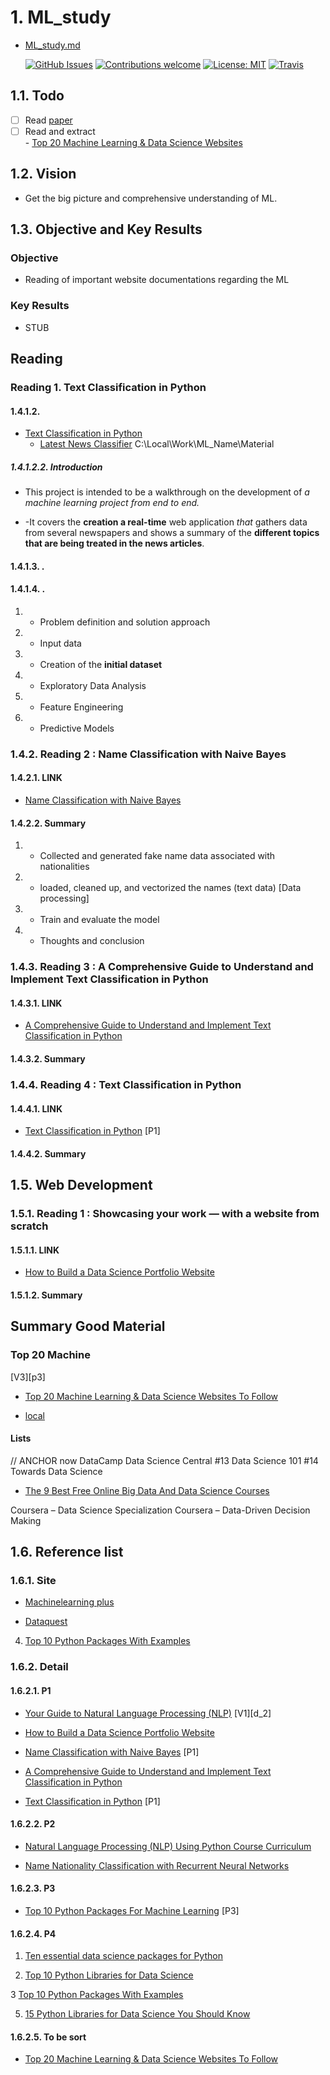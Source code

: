 # 1. ML_study

- [ML_study.md](file:///c:/Local/Work/ML_Name/Note/ML_study.md)

  [![GitHub Issues](https://img.shields.io/github/issues/zalandoresearch/flair.svg)](https://github.com/zalandoresearch/flair/issues)
  [![Contributions welcome](https://img.shields.io/badge/contributions-welcome-brightgreen.svg)](CONTRIBUTING.md)
  [![License: MIT](https://img.shields.io/badge/License-MIT-brightgreen.svg)](https://opensource.org/licenses/MIT)
  [![Travis](https://img.shields.io/travis/zalandoresearch/flair.svg)](https://travis-ci.org/zalandoresearch/flair)

## 1.1. Todo

- [ ] Read [paper](#paper-1)
- [ ] Read and extract  
       - [Top 20 Machine Learning & Data Science Websites](#top-20-machine)

## 1.2. Vision

- Get the big picture and comprehensive understanding of ML.

## 1.3. Objective and Key Results

### Objective

- Reading of important website documentations regarding the ML

### Key Results

- STUB

## Reading

### Reading 1. Text Classification in Python

#### 1.4.1.2.

- [Text Classification in Python](https://towardsdatascience.com/text-classification-in-python-dd95d264c802)
  - [Latest News Classifier](https://github.com/miguelfzafra/Latest-News-Classifier)
    C:\Local\Work\ML_Name\Material

##### 1.4.1.2.2. Introduction

<Web crawler And new data summary >

- This project is intended to be a walkthrough on the development of _a machine learning project from end to end._

- -It covers the **creation a real-time** web application _that_ gathers data from several newspapers and shows a summary of the **different topics that are being treated in the news articles**.

#### 1.4.1.3. .

#### 1.4.1.4. .

1. - Problem definition and solution approach
2. - Input data
3. - Creation of the **initial dataset**
4. - Exploratory Data Analysis
5. - Feature Engineering
6. - Predictive Models

### 1.4.2. Reading 2 : Name Classification with Naive Bayes

#### 1.4.2.1. LINK

- [Name Classification with Naive Bayes](https://towardsdatascience.com/name-classification-with-naive-bayes-7c5e1415788a)

#### 1.4.2.2. Summary

1. - Collected and generated fake name data associated with nationalities
2. - loaded, cleaned up, and vectorized the names (text data) [Data processing]
3. - Train and evaluate the model
4. - Thoughts and conclusion

### 1.4.3. Reading 3 : A Comprehensive Guide to Understand and Implement Text Classification in Python

#### 1.4.3.1. LINK

- [A Comprehensive Guide to Understand and Implement Text Classification in Python](https://www.analyticsvidhya.com/blog/2018/04/a-comprehensive-guide-to-understand-and-implement-text-classification-in-python/)

#### 1.4.3.2. Summary

### 1.4.4. Reading 4 : Text Classification in Python

#### 1.4.4.1. LINK

- [Text Classification in Python](https://towardsdatascience.com/text-classification-in-python-dd95d264c802) [P1]

#### 1.4.4.2. Summary

## 1.5. Web Development

### 1.5.1. Reading 1 : Showcasing your work — with a website from scratch

#### 1.5.1.1. LINK

- [How to Build a Data Science Portfolio Website](https://towardsdatascience.com/how-to-build-a-data-science-portfolio-website-335b0f253822)

#### 1.5.1.2. Summary

## Summary Good Material

### Top 20 Machine

<Tags>[V3][p3]

- [Top 20 Machine Learning & Data Science Websites To Follow](https://towardsdatascience.com/top-20-machine-learning-data-science-websites-to-follow-in-2020-258c5cc2bb55)

- [local](C:\Local\Work\ML_Name\Material\Web\TP2)

#### Lists

// ANCHOR now
DataCamp
Data Science Central
#13 Data Science 101
#14 Towards Data Science

- [The 9 Best Free Online Big Data And Data Science Courses](https://www.bernardmarr.com/default.asp?contentID=1156)

Coursera – Data Science Specialization
Coursera – Data-Driven Decision Making

## 1.6. Reference list

### 1.6.1. Site

- [Machinelearning plus](https://www.machinelearningplus.com/nlp/gensim-tutorial/)

- [Dataquest](https://www.dataquest.io/blog/15-python-libraries-for-data-science/)

4. [Top 10 Python Packages With Examples](https://www.activestate.com/blog/top-10-python-packages/)

### 1.6.2. Detail

#### 1.6.2.1. P1

- [Your Guide to Natural Language Processing (NLP)](https://towardsdatascience.com/your-guide-to-natural-language-processing-nlp-48ea2511f6e1) [V1][d_2]

* [How to Build a Data Science Portfolio Website](https://towardsdatascience.com/how-to-build-a-data-science-portfolio-website-335b0f253822)

* [Name Classification with Naive Bayes](https://towardsdatascience.com/name-classification-with-naive-bayes-7c5e1415788a) [P1]

* [A Comprehensive Guide to Understand and Implement Text Classification in Python](https://www.analyticsvidhya.com/blog/2018/04/a-comprehensive-guide-to-understand-and-implement-text-classification-in-python/)

- [Text Classification in Python](https://towardsdatascience.com/text-classification-in-python-dd95d264c802) [P1]

#### 1.6.2.2. P2

- [Natural Language Processing (NLP) Using Python Course Curriculum](https://courses.analyticsvidhya.com/courses/natural-language-processing-nlp?utm_source=blog&utm_medium=ComprehensiveGuideTextClassificationarticle)

- [Name Nationality Classification with Recurrent Neural Networks](https://www.ijcai.org/Proceedings/2017/0289.pdf)

#### 1.6.2.3. P3

- [Top 10 Python Packages For Machine Learning](https://www.activestate.com/blog/top-10-python-machine-learning-packages/)
  [P3]

#### 1.6.2.4. P4

1. [Ten essential data science packages for Python](https://aibusiness.com/ten-essential-data-science-packages-for-python/)

2. [Top 10 Python Libraries for Data Science](https://towardsdatascience.com/top-10-python-libraries-for-data-science-cd82294ec266)

3 [Top 10 Python Packages With Examples](https://www.activestate.com/blog/top-10-python-packages/)

5. ​​​​[15 Python Libraries for Data Science You Should Know](https://www.dataquest.io/blog/15-python-libraries-for-data-science/)

#### 1.6.2.5. To be sort

- [Top 20 Machine Learning & Data Science Websites To Follow](https://towardsdatascience.com/top-20-machine-learning-data-science-websites-to-follow-in-2020-258c5cc2bb55)

